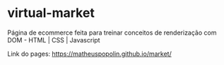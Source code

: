 # virtual-market
Página de ecommerce feita para treinar conceitos de renderização com DOM - HTML | CSS | Javascript

Link do pages: https://matheuspopolin.github.io/market/
